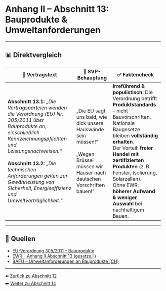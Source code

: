 # Anhang II – Abschnitt 13: Bauprodukte & Umweltanforderungen

---

## 📊 Direktvergleich

| 📜 **Vertragstext** | 🧨 **SVP-Behauptung** | ✅ **Faktencheck** |
|---------------------|-----------------------|--------------------|
| **Abschnitt 13.1:** _„Die Vertragsparteien wenden die Verordnung (EU) Nr. 305/2011 über Bauprodukte an, einschließlich Kennzeichnungspflichten und Leistungsnachweisen.“_ <br><br> **Abschnitt 13.2:** _„Die technischen Anforderungen gelten zur Gewährleistung von Sicherheit, Energieeffizienz und Umweltverträglichkeit.“_ | „Die EU sagt uns bald, wie dick unsere Hauswände sein müssen!“ <br><br> „Wegen Brüssel müssen wir Häuser nach deutschen Vorschriften bauen!“ | **Irreführend & populistisch:** Die Verordnung betrifft **Produktstandards** – nicht Bauvorschriften. <br> Nationale Baugesetze bleiben **vollständig erhalten**. <br> Der Vorteil: **freier Handel mit zertifizierten Produkten** (z. B. Fenster, Isolierung, Solarzellen). <br> Ohne EWR: **höherer Aufwand & weniger Auswahl** bei nachhaltigem Bauen. |

---

## 🔗 Quellen

- [EU-Verordnung 305/2011 – Bauprodukte](https://eur-lex.europa.eu/legal-content/DE/TXT/?uri=CELEX:32011R0305)
- [EWR – Anhang II Abschnitt 13 (gesetze.li)](https://www.gesetze.li/konso/html/1992036#AnhangII)
- [BAFU – Umweltanforderungen an Bauprodukte (CH)](https://www.bafu.admin.ch/…)

---

⬅️ [Zurück zu Abschnitt 12](abschnitt_12.md)  
➡️ [Weiter zu Abschnitt 14](abschnitt_14.md)
